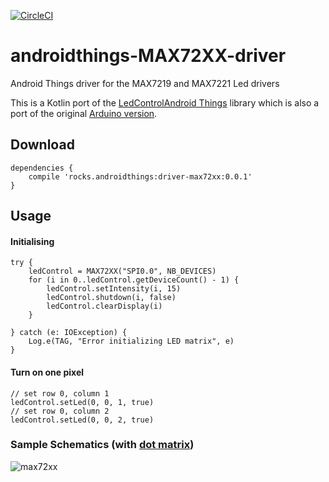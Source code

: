 [![CircleCI](https://circleci.com/gh/mplacona/androidthings-MAX72XX-driver/tree/master.svg?style=shield&circle-token=a66a3161b18d4496384813831347fbbe942574b9)](https://circleci.com/gh/mplacona/androidthings-MAX72XX-driver/tree/master)

# androidthings-MAX72XX-driver
Android Things driver for the MAX7219 and MAX7221 Led drivers

This is a Kotlin port of the [LedControlAndroid Things](https://github.com/Nilhcem/ledcontrol-androidthings) 
library which is also a port of the original [Arduino version](https://github.com/digistump/DigistumpArduino).

Download
--------------
```
dependencies {
    compile 'rocks.androidthings:driver-max72xx:0.0.1'
}
```

Usage
--------------

#### Initialising
```
try {
    ledControl = MAX72XX("SPI0.0", NB_DEVICES)
    for (i in 0..ledControl.getDeviceCount() - 1) {
        ledControl.setIntensity(i, 15)
        ledControl.shutdown(i, false)
        ledControl.clearDisplay(i)
    }

} catch (e: IOException) {
    Log.e(TAG, "Error initializing LED matrix", e)
}
```

#### Turn on one pixel
```
// set row 0, column 1
ledControl.setLed(0, 0, 1, true)
// set row 0, column 2
ledControl.setLed(0, 0, 2, true)
```

### Sample Schematics (with [dot matrix](http://amzn.to/2uiDyX6))
![max72xx](https://user-images.githubusercontent.com/221627/27806299-9c378310-6031-11e7-885c-49f00e91848b.png)

